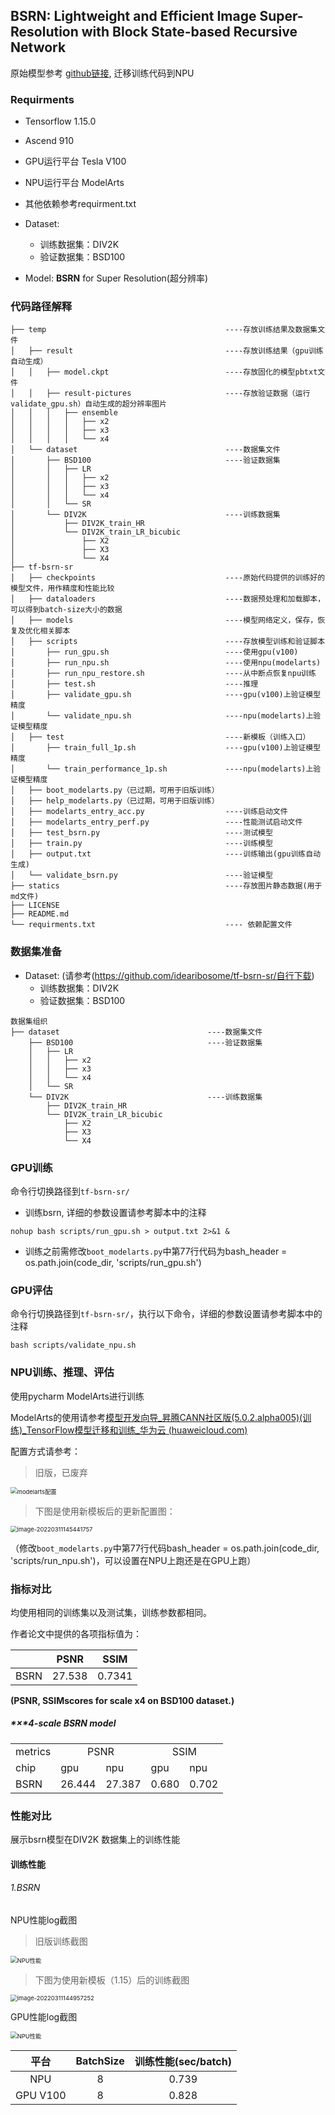 ## BSRN: Lightweight and Efficient Image Super-Resolution with Block State-based Recursive Network

原始模型参考 [github链接](https://github.com/idearibosome/tf-bsrn-sr/), 迁移训练代码到NPU

### Requirments
- Tensorflow 1.15.0
- Ascend 910
- GPU运行平台 Tesla V100
- NPU运行平台 ModelArts
- 其他依赖参考requirment.txt
- Dataset: 
  - 训练数据集：DIV2K 
  - 验证数据集：BSD100

- Model: **BSRN** for Super Resolution(超分辨率)

### 代码路径解释
```shell
├── temp										----存放训练结果及数据集文件
│   ├── result									----存放训练结果（gpu训练自动生成）
│   │   ├── model.ckpt							----存放固化的模型pbtxt文件
│   │   ├── result-pictures						----存放验证数据（运行validate_gpu.sh）自动生成的超分辨率图片
│   │   │   ├── ensemble
│   │   │   │   ├── x2
│   │   │   │   ├── x3
│   │   │   │   └── x4
│   └── dataset									----数据集文件
│       ├── BSD100								----验证数据集
│       │   ├── LR
│       │   │   ├── x2
│       │   │   ├── x3
│       │   │   └── x4
│       │   └── SR
│       └── DIV2K								----训练数据集
│           ├── DIV2K_train_HR
│           └── DIV2K_train_LR_bicubic
│               ├── X2
│               ├── X3
│               └── X4
├── tf-bsrn-sr
│   ├── checkpoints								----原始代码提供的训练好的模型文件，用作精度和性能比较
│   ├── dataloaders								----数据预处理和加载脚本，可以得到batch-size大小的数据
│   ├── models									----模型网络定义，保存，恢复及优化相关脚本
│   ├── scripts									----存放模型训练和验证脚本
│    	├── run_gpu.sh							----使用gpu(v100)
│    	├── run_npu.sh							----使用npu(modelarts)
│    	├── run_npu_restore.sh					----从中断点恢复npu训练
│    	├── test.sh								----推理
│    	├── validate_gpu.sh						----gpu(v100)上验证模型精度
│    	└── validate_npu.sh						----npu(modelarts)上验证模型精度
│   ├── test									----新模板（训练入口）
│    	├── train_full_1p.sh					----gpu(v100)上验证模型精度
│    	└── train_performance_1p.sh				----npu(modelarts)上验证模型精度
│   ├── boot_modelarts.py（已过期，可用于旧版训练）
│   ├── help_modelarts.py（已过期，可用于旧版训练）
│   ├── modelarts_entry_acc.py					----训练启动文件
│   ├── modelarts_entry_perf.py					----性能测试启动文件
│   ├── test_bsrn.py							----测试模型
│   ├── train.py								----训练模型
│   ├── output.txt								----训练输出(gpu训练自动生成)
│   └── validate_bsrn.py						----验证模型
├── statics										----存放图片静态数据(用于md文件)
├── LICENSE
├── README.md
└── requirments.txt  							---- 依赖配置文件

```

### 数据集准备 
- Dataset: (请参考(https://github.com/idearibosome/tf-bsrn-sr/自行下载)
  - 训练数据集：DIV2K 
  - 验证数据集：BSD100
```shell
数据集组织
├── dataset									----数据集文件
    ├── BSD100								----验证数据集
    │   ├── LR
    │   │   ├── x2
    │   │   ├── x3
    │   │   └── x4
    │   └── SR
    └── DIV2K								----训练数据集
        ├── DIV2K_train_HR
        └── DIV2K_train_LR_bicubic
            ├── X2
            ├── X3
            └── X4
```
### GPU训练
命令行切换路径到`tf-bsrn-sr/`

- 训练bsrn, 详细的参数设置请参考脚本中的注释
```shell
nohup bash scripts/run_gpu.sh > output.txt 2>&1 &
```
- 训练之前需修改`boot_modelarts.py`中第77行代码为bash_header = os.path.join(code_dir, 'scripts/run_gpu.sh')



### GPU评估

命令行切换路径到`tf-bsrn-sr/`，执行以下命令，详细的参数设置请参考脚本中的注释

```shell
bash scripts/validate_npu.sh
```

### NPU训练、推理、评估

使用pycharm ModelArts进行训练

ModelArts的使用请参考[模型开发向导_昇腾CANN社区版(5.0.2.alpha005)(训练)_TensorFlow模型迁移和训练_华为云 (huaweicloud.com)](https://support.huaweicloud.com/tfmigr-cann502alpha5training/atlasmprtg_13_9002.html)

配置方式请参考：

>  旧版，已废弃

<img src="statics\modelarts配置.PNG" alt="modelarts配置" style="zoom: 67%;" />

> 下图是使用新模板后的更新配置图：

<img src="https://raw.githubusercontent.com/coelien/image-hosting/master/img/202203111454910.png" alt="image-20220311145441757" style="zoom:67%;" />

（修改`boot_modelarts.py`中第77行代码bash_header = os.path.join(code_dir, 'scripts/run_npu.sh')，可以设置在NPU上跑还是在GPU上跑）

### 指标对比
均使用相同的训练集以及测试集，训练参数都相同。

作者论文中提供的各项指标值为：

|      | PSNR   | SSIM   |
| ---- | ------ | ------ |
| BSRN | 27.538 | 0.7341 |

**(PSNR, SSIMscores for scale x4 on BSD100 dataset.)**

##### *×*4-scale BSRN model <font color='red'> </font>

<table>
    <tr>
       <td>metrics</td>
       <td colspan="2" align="center">PSNR</td>
       <td colspan="2" align="center">SSIM</td>
    </tr>
    <tr>
      <td>chip</td>
      <td>gpu</td>
      <td>npu</td>
      <td>gpu</td>
      <td>npu</td>
    </tr>
    <tr>
      <td>BSRN</td>
      <td>26.444</td>
      <td>27.387</td>
      <td>0.680</td>
      <td>0.702</td>
    </tr>
</table>



### 性能对比

展示bsrn模型在DIV2K 数据集上的训练性能

#### 训练性能

###### 1.BSRN

 NPU性能log截图

> 旧版训练截图

<img src="statics\NPU性能.jpg" alt="NPU性能" style="zoom:67%;" />

> 下图为使用新模板（1.15）后的训练截图

<img src="https://raw.githubusercontent.com/coelien/image-hosting/master/img/202203111450411.png" alt="image-20220311144957252" style="zoom:67%;" />

 GPU性能log截图

<img src="statics\GPU性能.jpg" alt="NPU性能" style="zoom:67%;" />

|   平台   | BatchSize | 训练性能(sec/batch) |
| :------: | :-------: | :-----------------: |
|   NPU    |     8     |        0.739        |
| GPU V100 |     8     |        0.828        |

